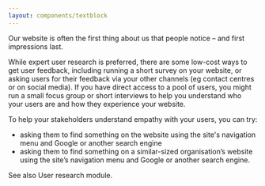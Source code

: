 ```yaml
---
layout: components/textblock
---
```


Our website is often the first thing about us that people notice – and first impressions last.

While expert user research is preferred, there are some low-cost ways to get user feedback, including running a short survey on your website, or asking users for their feedback via your other channels (eg contact centres or on social media). If you have direct access to a pool of users, you might run a small focus group or short interviews to help you understand who your users are and how they experience your website.

To help your stakeholders understand empathy with your users, you can try:
- asking them to find something on the website using the site's navigation menu and Google or another search engine
- asking them to find something on a similar-sized organisation’s website using the site’s navigation menu and Google or another search engine.

See also User research module.
